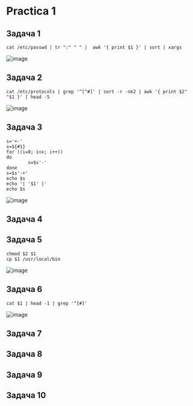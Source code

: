# Practica 1
## Задача 1
```
cat /etc/passwd | tr ":" " " |  awk '{ print $1 }' | sort | xargs
```
![image](https://github.com/user-attachments/assets/226b5309-2f7a-43e7-b5d4-9c21198fc295)

## Задача 2
```
cat /etc/protocols | grep '^[^#]' | sort -r -nk2 | awk '{ print $2" "$1 }' | head -5
```
![image](https://github.com/user-attachments/assets/71d70847-5f8e-4447-abf5-e2ab4304f2cf)
## Задача 3
```
s='+-'
x=${#1}
for ((i=0; i<x; i++))
do
        s=$s'-'
done
s=$s'-+'
echo $s
echo '| '$1' |'
echo $s
```
![image](https://github.com/user-attachments/assets/7cffc2fd-34a3-4d20-84f5-a9bffe22ead1)


## Задача 4

## Задача 5
```
chmod $2 $1
cp $1 /usr/local/bin
```
![image](https://github.com/user-attachments/assets/d6359f28-ed85-46c7-8e49-0ebe9d47830f)


## Задача 6
```
cat $1 | head -1 | grep '^[#]'
```
![image](https://github.com/user-attachments/assets/25bc60eb-05e0-4876-b1f5-faf2ccdace14)

## Задача 7

## Задача 8

## Задача 9

## Задача 10





